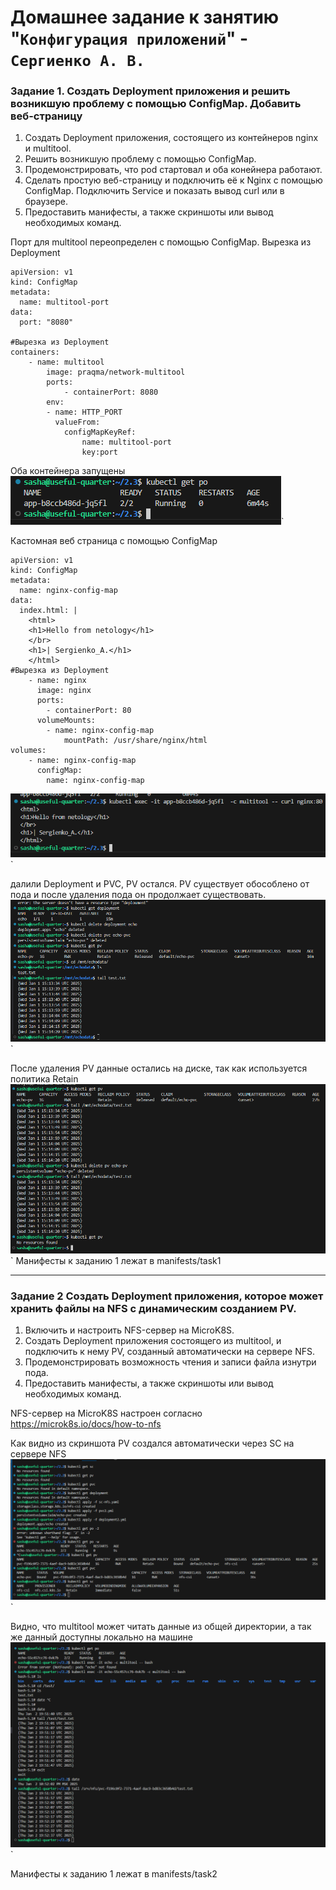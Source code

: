 # Домашнее задание к занятию "`Конфигурация приложений`" - `Сергиенко А. В.`

### Задание 1. Создать Deployment приложения и решить возникшую проблему с помощью ConfigMap. Добавить веб-страницу
1. Создать Deployment приложения, состоящего из контейнеров nginx и multitool.
2. Решить возникшую проблему с помощью ConfigMap.
3. Продемонстрировать, что pod стартовал и оба конейнера работают.
4. Сделать простую веб-страницу и подключить её к Nginx с помощью ConfigMap. Подключить Service и показать вывод curl или в браузере.
5. Предоставить манифесты, а также скриншоты или вывод необходимых команд.  

Порт для multitool переопределен с помощью ConfigMap. Вырезка из Deployment
```
apiVersion: v1
kind: ConfigMap
metadata:
  name: multitool-port
data:
  port: "8080"

#Вырезка из Deployment
containers:
    - name: multitool
        image: praqma/network-multitool
        ports:
            - containerPort: 8080
        env:
        - name: HTTP_PORT
          valueFrom:
            configMapKeyRef:
                name: multitool-port
                key:port
```
Оба контейнера запущены  
![pods](https://github.com/SashkaSer/kuber/blob/main/2.3/img/pods.png)`  

Кастомная веб страница с помощью ConfigMap
```
apiVersion: v1
kind: ConfigMap
metadata:
  name: nginx-config-map
data:
  index.html: |
    <html>
    <h1>Hello from netology</h1>
    </br>
    <h1>| Sergienko_A.</h1>
    </html>
#Вырезка из Deployment
    - name: nginx
      image: nginx
      ports:
        - containerPort: 80
      volumeMounts:
        - name: nginx-config-map
            mountPath: /usr/share/nginx/html
volumes:
    - name: nginx-config-map
      configMap:
        name: nginx-config-map
```
![web](https://github.com/SashkaSer/kuber/blob/main/2.3/img/web.png)` 

далили Deployment и PVC, PV остался. PV существует обособлено от пода и после удаления пода он продолжает существовать.
![multi](https://github.com/SashkaSer/kuber/blob/main/2.2/img/pvexist.png)`

После удаления PV данные остались на диске, так как используется политика Retain
![multi](https://github.com/SashkaSer/kuber/blob/main/2.2/img/deletepv.png)`
Манифесты к заданию 1 лежат в manifests/task1

---
### Задание 2 Создать Deployment приложения, которое может хранить файлы на NFS с динамическим созданием PV.

1. Включить и настроить NFS-сервер на MicroK8S.
2. Создать Deployment приложения состоящего из multitool, и подключить к нему PV, созданный автоматически на сервере NFS.
3. Продемонстрировать возможность чтения и записи файла изнутри пода.
4. Предоставить манифесты, а также скриншоты или вывод необходимых команд.

NFS-сервер на MicroK8S настроен согласно https://microk8s.io/docs/how-to-nfs

Как видно из скриншота PV создался автоматически через SC на сервере NFS
![createpvviasc](https://github.com/SashkaSer/kuber/blob/main/2.2/img/createpvviasc.png)`  

Видно, что multitool может читать данные из общей директории, а так же данный доступны локально на машине  
![datafromsc](https://github.com/SashkaSer/kuber/blob/main/2.2/img/datafromsc.png)`  

Манифесты к заданию 1 лежат в manifests/task2